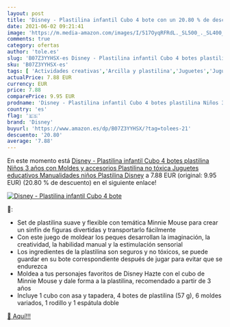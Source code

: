 ```yaml
---
layout: post
title: 'Disney - Plastilina infantil Cubo 4 bote con un 20.80 % de descuento'
date: 2021-06-02 09:21:41
image: 'https://m.media-amazon.com/images/I/517OyqRFRdL._SL500_._SL400_.jpg'
comments: true
category: ofertas
author: 'tole.es'
slug: 'B07Z3YYHSX-es Disney - Plastilina infantil Cubo 4 botes plastilina Niños...'
sku: 'B07Z3YYHSX-es'
tags: [ 'Actividades creativas','Arcilla y plastilina','Juguetes','Juguetes y juegos','disney','juguetes','plastilina', ]
actualPrice: 7.88 EUR
currency: EUR
price: 7.88
comparePrice: 9.95 EUR
prodname: 'Disney - Plastilina infantil Cubo 4 botes plastilina Niños 3 años con Moldes y accesorios Plastilina no tóxica Juguetes educativos Manualidades niños Plastilina Disney'
country: 'es'
flag: '🇪🇸'
brand: 'Disney'
buyurl: 'https://www.amazon.es/dp/B07Z3YYHSX/?tag=tolees-21'
descuento: '20.80'
average: '7.88'
---
```


En este momento está [Disney - Plastilina infantil Cubo 4 botes plastilina Niños 3 años con Moldes y accesorios Plastilina no tóxica Juguetes educativos Manualidades niños Plastilina Disney](https://www.amazon.es/dp/B07Z3YYHSX/?tag=tolees-21) a 7.88 EUR (original: 9.95 EUR) (20.80 %  de descuento) en el siguiente enlace!

[![Disney - Plastilina infantil Cubo 4 bote](https://m.media-amazon.com/images/I/517OyqRFRdL._SL500_._SL400_.jpg)](https://www.amazon.es/dp/B07Z3YYHSX/?tag=tolees-21)

🔎:

- Set de plastilina suave y flexible con temática Minnie Mouse para crear un sinfín de figuras divertidas y transportarlo fácilmente
- Con este juego de moldear los peques desarrollan la imaginación, la creatividad, la habilidad manual y la estimulación sensorial
- Los ingredientes de la plastilina son seguros y no tóxicos, se puede guardar en su bote correspondiente después de jugar para evitar que se endurezca
- Moldea a tus personajes favoritos de Disney Hazte con el cubo de Minnie Mouse y dale forma a la plastilina, recomendado a partir de 3 años
- Incluye 1 cubo con asa y tapadera, 4 botes de plastilina (57 g), 6 moldes variados, 1 rodillo y 1 espátula doble

[🛒 Aquí!!!](https://www.amazon.es/dp/B07Z3YYHSX/?tag=tolees-21)

